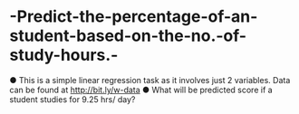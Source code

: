 # -Predict-the-percentage-of-an-student-based-on-the-no.-of-study-hours.-
● This is a simple linear regression task as it involves just 2 variables.
  Data can be found at http://bit.ly/w-data
● What will be predicted score if a student studies for 9.25 hrs/ day? 
